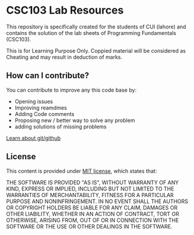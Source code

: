 # CSC103 Lab Resources

This repository is specifically created for the students of CUI (lahore) and contains the solution of the lab sheets of Programming Fundamentals (CSC103).

This is for Learning Purpose Only. Coppied material will be considered as Cheating and may result in deduction of marks.

## How can I contribute?

You can contribute to improve any this code base by:

* Opening issues
* Improving reamdmes
* Adding Code comments
* Proposing new / better way to solve any problem
* adding solutions of missing problems

[Learn about git/github](https://www.youtube.com/playlist?list=PLRqwX-V7Uu6ZF9C0YMKuns9sLDzK6zoiV)

## License
This content is provided under [MIT license](http://opensource.org/licenses/mit-license.php), which states that:

THE SOFTWARE IS PROVIDED "AS IS", WITHOUT WARRANTY OF ANY KIND, EXPRESS OR
IMPLIED, INCLUDING BUT NOT LIMITED TO THE WARRANTIES OF MERCHANTABILITY,
FITNESS FOR A PARTICULAR PURPOSE AND NONINFRINGEMENT. IN NO EVENT SHALL THE
AUTHORS OR COPYRIGHT HOLDERS BE LIABLE FOR ANY CLAIM, DAMAGES OR OTHER
LIABILITY, WHETHER IN AN ACTION OF CONTRACT, TORT OR OTHERWISE, ARISING FROM,
OUT OF OR IN CONNECTION WITH THE SOFTWARE OR THE USE OR OTHER DEALINGS IN THE
SOFTWARE.
